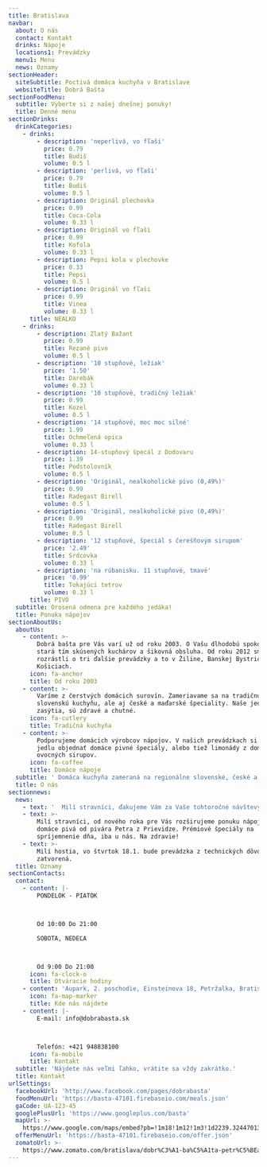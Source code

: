 ```yaml
---
title: Bratislava
navbar:
  about: O nás
  contact: Kontakt
  drinks: Nápoje
  locations1: Prevádzky
  menu1: Menu
  news: Oznamy
sectionHeader:
  siteSubtitle: Poctivá domáca kuchyňa v Bratislave
  websiteTitle: Dobrá Bašta
sectionFoodMenu:
  subtitle: Vyberte si z našej dnešnej ponuky!
  title: Denné menu
sectionDrinks:
  drinkCategories:
    - drinks:
        - description: 'neperlivá, vo fľaši'
          price: 0.79
          title: Budiš
          volume: 0.5 l
        - description: 'perlivá, vo fľaši'
          price: 0.79
          title: Budiš
          volume: 0.5 l
        - description: Originál plechovka
          price: 0.99
          title: Coca-Cola
          volume: 0.33 l
        - description: Originál vo fľaši
          price: 0.99
          title: Kofola
          volume: 0.33 l
        - description: Pepsi kola v plechovke
          price: 0.33
          title: Pepsi
          volume: 0.5 l
        - description: Originál vo fľaši
          price: 0.99
          title: Vinea
          volume: 0.33 l
      title: NEALKO
    - drinks:
        - description: Zlatý Bažant
          price: 0.99
          title: Rezané pivo
          volume: 0.5 l
        - description: '10 stupňové, ležiak'
          price: '1.50'
          title: Darebák
          volume: 0.33 l
        - description: '10 stupňové, tradičný ležiak'
          price: 0.99
          title: Kozel
          volume: 0.5 l
        - description: '14 stupňové, moc moc silné'
          price: 1.99
          title: Ochmeľená opica
          volume: 0.33 l
        - description: 14-stupňový špecál z Dodovaru
          price: 1.39
          title: Podstolovník
          volume: 0.5 l
        - description: 'Originál, nealkoholické pivo (0,49%)'
          price: 0.99
          title: Radegast Birell
          volume: 0.5 l
        - description: 'Originál, nealkoholické pivo (0,49%)'
          price: 0.99
          title: Radegast Birell
          volume: 0.5 l
        - description: '12 stupňové, špeciál s čerešňovým sirupom'
          price: '2.49'
          title: Srdcovka
          volume: 0.33 l
        - description: 'na rúbanisku. 11 stupňové, tmavé'
          price: '0.99'
          title: Tokajúci tetrov
          volume: 0.33 l
      title: PIVO
  subtitle: Orosená odmena pre každého jedáka!
  title: Ponuka nápojov
sectionAboutUs:
  aboutUs:
    - content: >-
        Dobrá bašta pre Vás varí už od roku 2003. O Vašu dlhodobú spokojnosť sa
        stará tím skúsených kuchárov a šikovná obsluha. Od roku 2012 sme sa
        rozrástli o tri ďalšie prevádzky a to v Žiline, Banskej Bystrici a
        Košiciach.
      icon: fa-anchor
      title: Od roku 2003
    - content: >-
        Varíme z čerstvých domácich surovín. Zameriavame sa na tradičnú
        slovenskú kuchyňu, ale aj české a maďarské špeciality. Naše jedlá Vás
        zasýtia, sú zdravé a chutné.
      icon: fa-cutlery
      title: Tradičná kuchyňa
    - content: >-
        Podporujeme domácich výrobcov nápojov. V našich prevádzkach si môžte k
        jedlu objednať domáce pivné špeciály, alebo tiež limonády z domácich
        ovocných sirupov.
      icon: fa-coffee
      title: Domáce nápoje
  subtitle: ' Domáca kuchyňa zameraná na regionálne slovenské, české a maďarské jedlá. Denná   ponuka cca 30 jedál zahŕňa polievky, mäsité, bezmäsité aj sladké jedlá, všetky   pripravované z čerstvých surovín a denne obmieňané.'
  title: O nás
sectionnews:
  news:
    - text: '  Milí stravníci, ďakujeme Vám za Vaše tohtoročné návštevy, veríme, že ste       si u nás pochutili! Zároveň dávame na známosť, že počas Vianočného       obdobbia, 23.12.2017 - 31.12.2017 budú naše prevádzky zatvorené z dôvodu       čerpania dovoleniek. Prajeme pekné sviatky a tešíme sa na Vás v budúcom       roku!'
    - text: >-
        Milí stravníci, od nového roka pre Vás rozširujeme ponuku nápojov o
        domáce pivá od pivára Petra z Prievidze. Prémiové špeciály na
        spríjemnenie dňa, iba u nás. Na zdravie!
    - text: >-
        Milí hostia, vo štvrtok 18.1. bude prevádzka z technických dôvodov
        zatvorená.
  title: Oznamy
sectionContacts:
  contact:
    - content: |-
        PONDELOK - PIATOK



        Od 10:00 Do 21:00

        SOBOTA, NEDEĽA



        Od 9:00 Do 21:00
      icon: fa-clock-o
      title: Otváracie hodiny
    - content: 'Aupark, 2. poschodie, Einsteinova 18, Petržalka, Bratislava V'
      icon: fa-map-marker
      title: Kde nás nájdete
    - content: |-
        E-mail: info@dobrabasta.sk



        Telefón: +421 948838100
      icon: fa-mobile
      title: Kontakt
  subtitle: 'Nájdete nás veľmi ľahko, vrátite sa vždy zakrátko.'
  title: Kontakt
urlSettings:
  facebookUrl: 'http://www.facebook.com/pages/dobrabasta'
  foodMenuUrl: 'https://basta-47101.firebaseio.com/meals.json'
  gaCode: UA-123-45
  googlePlusUrl: 'https://www.googleplus.com/basta'
  mapUrl: >-
    https://www.google.com/maps/embed?pb=!1m18!1m12!1m3!1d2239.324470130868!2d17.10649853959983!3d48.13260031340803!2m3!1f0!2f0!3f0!3m2!1i1024!2i768!4f13.1!3m3!1m2!1s0x476c896e750cecbf%3A0xcf44c74fc7d536d!2sAupark!5e0!3m2!1ssk!2ssk!4v1511180852698
  offerMenuUrl: 'https://basta-47101.firebaseio.com/offer.json'
  zomatoUrl: >-
    https://www.zomato.com/bratislava/dobr%C3%A1-ba%C5%A1ta-petr%C5%BEalka-bratislava-v
---
```


